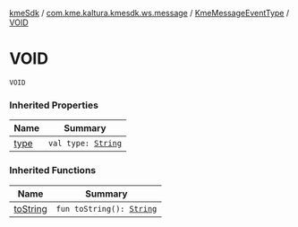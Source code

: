 [kmeSdk](../../index.md) / [com.kme.kaltura.kmesdk.ws.message](../index.md) / [KmeMessageEventType](index.md) / [VOID](./-v-o-i-d.md)

# VOID

`VOID`

### Inherited Properties

| Name | Summary |
|---|---|
| [type](type.md) | `val type: `[`String`](https://kotlinlang.org/api/latest/jvm/stdlib/kotlin/-string/index.html) |

### Inherited Functions

| Name | Summary |
|---|---|
| [toString](to-string.md) | `fun toString(): `[`String`](https://kotlinlang.org/api/latest/jvm/stdlib/kotlin/-string/index.html) |
